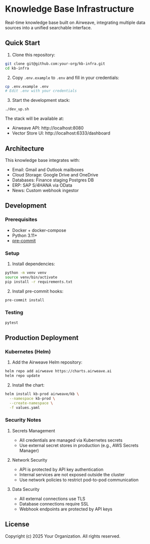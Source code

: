 # Knowledge Base Infrastructure

Real-time knowledge base built on Airweave, integrating multiple data sources into a unified searchable interface.

## Quick Start

1. Clone this repository:
```bash
git clone git@github.com:your-org/kb-infra.git
cd kb-infra
```

2. Copy `.env.example` to `.env` and fill in your credentials:
```bash
cp .env.example .env
# Edit .env with your credentials
```

3. Start the development stack:
```bash
./dev_up.sh
```

The stack will be available at:
- Airweave API: http://localhost:8080
- Vector Store UI: http://localhost:6333/dashboard

## Architecture

This knowledge base integrates with:
- Email: Gmail and Outlook mailboxes
- Cloud Storage: Google Drive and OneDrive
- Databases: Finance staging Postgres DB
- ERP: SAP S/4HANA via OData
- News: Custom webhook ingestor

## Development

### Prerequisites
- Docker + docker-compose
- Python 3.11+
- [pre-commit](https://pre-commit.com/)

### Setup
1. Install dependencies:
```bash
python -m venv venv
source venv/bin/activate
pip install -r requirements.txt
```

2. Install pre-commit hooks:
```bash
pre-commit install
```

### Testing
```bash
pytest
```

## Production Deployment

### Kubernetes (Helm)

1. Add the Airweave Helm repository:
```bash
helm repo add airweave https://charts.airweave.ai
helm repo update
```

2. Install the chart:
```bash
helm install kb-prod airweave/kb \
  --namespace kb-prod \
  --create-namespace \
  -f values.yaml
```

### Security Notes

1. Secrets Management
   - All credentials are managed via Kubernetes secrets
   - Use external secret stores in production (e.g., AWS Secrets Manager)
   
2. Network Security
   - API is protected by API key authentication
   - Internal services are not exposed outside the cluster
   - Use network policies to restrict pod-to-pod communication
   
3. Data Security
   - All external connections use TLS
   - Database connections require SSL
   - Webhook endpoints are protected by API keys

## License

Copyright (c) 2025 Your Organization. All rights reserved.
